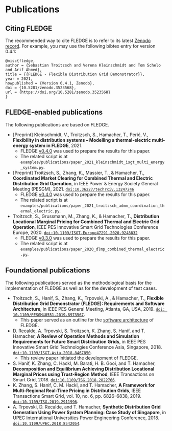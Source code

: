 # Publications

## Citing FLEDGE

The recommended way to cite FLEDGE is to refer to its latest [Zenodo record](https://doi.org/10.5281/zenodo.3523568). For example, you may use the following bibtex entry for version 0.4.1:

```
@misc{fledge,
author = {Sebastian Troitzsch and Verena Kleinschmidt and Tom Schelo and Arif Ahmed},
title = {{FLEDGE - Flexible Distribution Grid Demonstrator}},
year = 2021,
howpublished = {Version 0.4.1, Zenodo},
doi = {10.5281/zenodo.3523568},
url = {https://doi.org/10.5281/zenodo.3523568}
}
```

## FLEDGE-enabled publications

The following publications are based on FLEDGE.

- [Preprint] Kleinschmidt, V., Troitzsch, S., Hamacher, T., Perić, V., **Flexibility in distribution systems – Modelling a thermal-electric multi-energy system in FLEDGE**, 2021.
  - FLEDGE [v0.4.0](https://github.com/TUMCREATE-ESTL/fledge/releases/tag/v0.4.0) was used to prepare the results for this paper.
  - The related script is at `examples/publications/paper_2021_kleinschmidt_isgt_multi_energy_system.py`.
- [Preprint] Troitzsch, S., Zhang, K., Massier, T., & Hamacher, T., **Coordinated Market Clearing for Combined Thermal and Electric Distribution Grid Operation**, in IEEE Power & Energy Society General Meeting (PESGM), 2021. [`doi:10.36227/techrxiv.13247246`](https://doi.org/10.36227/techrxiv.13247246)
    - FLEDGE [v0.4.0](https://github.com/TUMCREATE-ESTL/fledge/releases/tag/v0.4.0) was used to prepare the results for this paper.
    - The related script is at `examples/publications/paper_2021_troitzsch_admm_coordination_thermal_electric.py`.
- Troitzsch, S., Grussmann, M., Zhang, K., & Hamacher, T., **Distribution Locational Marginal Pricing for Combined Thermal and Electric Grid Operation**, IEEE PES Innovative Smart Grid Technologies Conference Europe, 2020. [`doi:10.1109/ISGT-Europe47291.2020.9248832`](https://doi.org/10.1109/ISGT-Europe47291.2020.9248832)
    - FLEDGE [v0.3.0](https://github.com/TUMCREATE-ESTL/fledge/releases/tag/v0.3.0) was used to prepare the results for this paper.
    - The related script is at `examples/publications/paper_2020_dlmp_combined_thermal_electric.py`.

## Foundational publications

The following publications served as the methodological basis for the implementation of FLEDGE as well as for the development of test cases.

- Troitzsch, S., Hanif, S., Zhang, K., Trpovski, A., & Hamacher, T., **Flexible Distribution Grid Demonstrator (FLEDGE): Requirements and Software Architecture**, in IEEE PES General Meeting, Atlanta, GA, USA, 2019. [`doi: 10.1109/PESGM40551.2019.8973567`](https://doi.org/10.1109/PESGM40551.2019.8973567).
    - This paper served as an outline for the [software architecture](software_architecture.md) of FLEDGE.
- D. Recalde, A. Trpovski, S. Troitzsch, K. Zhang, S. Hanif, and T. Hamacher, **A Review of Operation Methods and Simulation Requirements for Future Smart Distribution Grids**, in IEEE PES Innovative Smart Grid Technologies Conference Asia, Singapore, 2018. [`doi:10.1109/ISGT-Asia.2018.8467850`](https://doi.org/10.1109/ISGT-Asia.2018.8467850).
    - This review paper initiated the development of FLEDGE.
- S. Hanif, K. Zhang, C. Hackl, M. Barati, H. B. Gooi, and T. Hamacher, **Decomposition and Equilibrium Achieving Distribution Locational Marginal Prices using Trust-Region Method**, IEEE Transactions on Smart Grid, 2018. [`doi:10.1109/TSG.2018.2822766`](https://doi.org/10.1109/TSG.2018.2822766).
- K. Zhang, S. Hanif, C. M. Hackl, and T. Hamacher, **A Framework for Multi-Regional Real-Time Pricing in Distribution Grids**, IEEE Transactions Smart Grid, vol. 10, no. 6, pp. 6826–6838, 2019. [`doi:10.1109/TSG.2019.2911996`](https://doi.org/10.1109/TSG.2019.2911996).
- A. Trpovski, D. Recalde, and T. Hamacher, **Synthetic Distribution Grid Generation Using Power System Planning: Case Study of Singapore**, in UPEC International Universities Power Engineering Conference, 2018. [`doi:10.1109/UPEC.2018.8542054`](https://doi.org/10.1109/UPEC.2018.8542054).